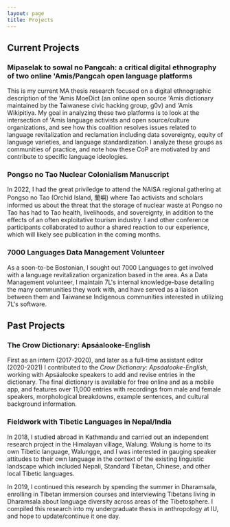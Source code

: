 ```yaml
---
layout: page
title: Projects
---
```


## Current Projects
### Mipaselak to sowal no Pangcah: a critical digital ethnography of two online 'Amis/Pangcah open language platforms
This is my current MA thesis research focused on a digital ethnographic description of the 'Amis MoeDict (an online open source 'Amis dictionary maintained by the Taiwanese civic hacking group, g0v) and 'Amis Wikipitiya. My goal in analyzing these two platforms is to look at the intersection of 'Amis language activists and open source/culture organizations, and see how this coalition resolves issues related to language revitalization and reclamation including data sovereignty, equity of language varieties, and language standardization. I analyze these groups as communities of practice, and note how these CoP are motivated by and contribute to specific language ideologies.

### Pongso no Tao Nuclear Colonialism Manuscript
In 2022, I had the great priviledge to attend the NAISA regional gathering at Pongso no Tao (Orchid Island, 蘭嶼) where Tao activists and scholars informed us about the threat that the storage of nuclear waste at Pongso no Tao has had to Tao health, livelihoods, and sovereignty, in addition to the effects of an often exploitative tourism industry. I and other conference participants collaborated to author a shared reaction to our experience, which will likely see publication in the coming months.

### 7000 Languages Data Management Volunteer 
As a soon-to-be Bostonian, I sought out 7000 Languages to get involved with a language revitalization organization based in the area. As a Data Management volunteer, I maintain 7L's internal knowledge-base detailing the many communities they work with, and have served as a liaison between them and Taiwanese Indigenous communities interested in utilizing 7L's software.

## Past Projects
### The Crow Dictionary: Apsáalooke-English
First as an intern (2017-2020), and later as a full-time assistant editor (2020-2021) I contributed to the _Crow Dictionary: Apsáalooke-English_, working with Apsáalooke speakers to add and revise entries in the dictionary. The final dictionary is available for free online and as a mobile app, and features over 11,000 entries with recordings from male and female speakers, morphological breakdowns, example sentences, and cultural background information.

### Fieldwork with Tibetic Languages in Nepal/India
In 2018, I studied abroad in Kathmandu and carried out an independent research project in the Himalayan village, Walung. Walung is home to its own Tibetic language, Walungge, and I was interested in gauging speaker attitudes to their own language in the context of the existing linguistic landscape which included Nepali, Standard Tibetan, Chinese, and other local Tibetic languages. 

In 2019, I continued this research by spending the summer in Dharamsala, enrolling in Tibetan immersion courses and interviewing Tibetans living in Dharamsala about language diversity across areas of the Tibetosphere. I compiled this research into my undergraduate thesis in anthropology at IU, and hope to update/continue it one day.